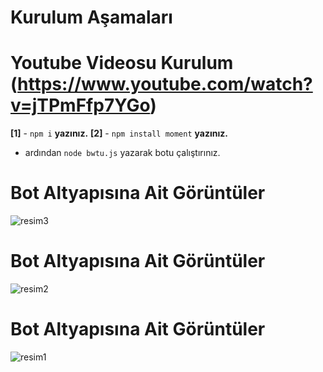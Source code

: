# Kurulum Aşamaları
# Youtube Videosu Kurulum (https://www.youtube.com/watch?v=jTPmFfp7YGo)

**[1]** - `npm i` **yazınız.**
**[2]** - `npm install moment` **yazınız.**
- ardından `node bwtu.js` yazarak botu çalıştırınız.

# Bot Altyapısına Ait Görüntüler
![resim3](https://github.com/bwtuuw/v14-birlik-bot/assets/166826928/515c4c3d-65cd-4ab0-8c89-8ad37e709e0a)
# Bot Altyapısına Ait Görüntüler
![resim2](https://github.com/bwtuuw/v14-birlik-bot/assets/166826928/8dbc2363-7994-44c8-81c0-bfbee2aaddbd)
# Bot Altyapısına Ait Görüntüler
![resim1](https://github.com/bwtuuw/v14-birlik-bot/assets/166826928/ae724358-0a43-447f-812d-3f707c31efde)
